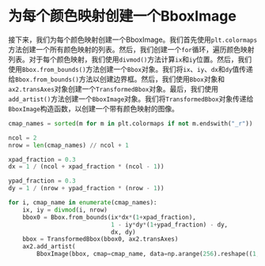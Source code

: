 # 为每个颜色映射创建一个BboxImage

接下来，我们为每个颜色映射创建一个BboxImage。我们首先使用`plt.colormaps`方法创建一个所有颜色映射的列表。然后，我们创建一个`for`循环，遍历颜色映射列表。对于每个颜色映射，我们使用`divmod()`方法计算`ix`和`iy`位置。然后，我们使用`Bbox.from_bounds()`方法创建一个`Bbox`对象。我们将`ix`、`iy`、`dx`和`dy`值传递给`Bbox.from_bounds()`方法以创建边界框。然后，我们使用`Bbox`对象和`ax2.transAxes`对象创建一个`TransformedBbox`对象。最后，我们使用`add_artist()`方法创建一个`BboxImage`对象。我们将`TransformedBbox`对象传递给`BboxImage`构造函数，以创建一个带有颜色映射的图像。

```python
cmap_names = sorted(m for m in plt.colormaps if not m.endswith("_r"))

ncol = 2
nrow = len(cmap_names) // ncol + 1

xpad_fraction = 0.3
dx = 1 / (ncol + xpad_fraction * (ncol - 1))

ypad_fraction = 0.3
dy = 1 / (nrow + ypad_fraction * (nrow - 1))

for i, cmap_name in enumerate(cmap_names):
    ix, iy = divmod(i, nrow)
    bbox0 = Bbox.from_bounds(ix*dx*(1+xpad_fraction),
                             1 - iy*dy*(1+ypad_fraction) - dy,
                             dx, dy)
    bbox = TransformedBbox(bbox0, ax2.transAxes)
    ax2.add_artist(
        BboxImage(bbox, cmap=cmap_name, data=np.arange(256).reshape((1, -1))))
```
